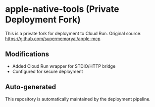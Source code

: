 # apple-native-tools (Private Deployment Fork)

This is a private fork for deployment to Cloud Run.
Original source: https://github.com/supermemoryai/apple-mcp

## Modifications
- Added Cloud Run wrapper for STDIO/HTTP bridge
- Configured for secure deployment

## Auto-generated
This repository is automatically maintained by the deployment pipeline.
